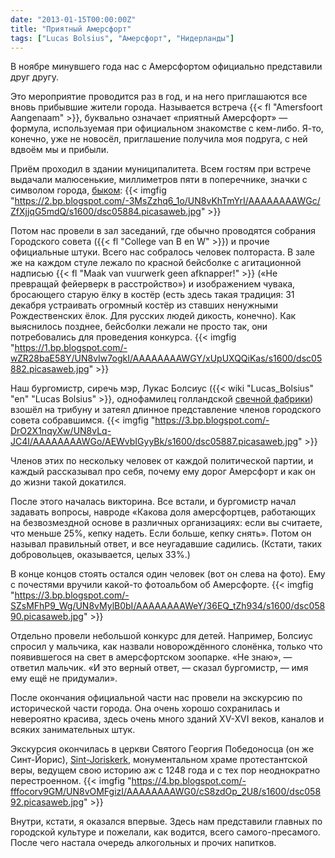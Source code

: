 ```yaml
---
date: "2013-01-15T00:00:00Z"
title: "Приятный Амерсфорт"
tags: ["Lucas Bolsius", "Амерсфорт", "Нидерланды"]
---
```


В ноябре минувшего года нас с Амерсфортом официально представили друг другу.

Это мероприятие проводится раз в год, и на него приглашаются все вновь прибывшие жители города. Называется встреча {{< fl "Amersfoort Aangenaam" >}}, буквально означает «приятный Амерсфорт» — формула, используемая при официальном знакомстве с кем-либо. Я-то, конечно, уже не новосёл, приглашение получила моя подруга, с ней вдвоём мы и прибыли.

<!--more-->

Приём проходил в здании муниципалитета. Всем гостям при встрече выдачали малюсенькие, миллиметров пяти в поперечнике, значки с символом города, [быком](http://www.onzestier.nl/):
{{< imgfig "https://2.bp.blogspot.com/-3MsZzhq6_1o/UN8vKhTmYrI/AAAAAAAAWGc/ZfXjjqG5mdQ/s1600/dsc05884.picasaweb.jpg" >}}

Потом нас провели в зал заседаний, где обычно проводятся собрания Городского совета ({{< fl "College van B en W" >}}) и прочие официальные штуки. Всего нас собралось человек полтораста. В зале же на каждом стуле лежало по красной бейсболке с агитационной надписью {{< fl "Maak van vuurwerk geen afknapper!" >}} («Не превращай фейерверк в расстройство») и изображением чувака, бросающего старую ёлку в костёр (есть здесь такая традиция: 31 декабря устраивать огромный костёр из ставших ненужными Рождественских ёлок. Для русских людей дикость, конечно). Как выяснилось позднее, бейсболки лежали не просто так, они потребовались для проведения конкурса.
{{< imgfig "https://1.bp.blogspot.com/-wZR28baE58Y/UN8vIw7ogkI/AAAAAAAAWGY/xUpUXQQiKas/s1600/dsc05882.picasaweb.jpg" >}}

Наш бургомистр, сиречь мэр, Лукас Болсиус ({{< wiki "Lucas_Bolsius" "en" "Lucas Bolsius" >}}, однофамилец голландской [свечной фабрики](http://www.bolsius.com/)) взошёл на трибуну и затеял длинное представление членов городского совета собравшимся.
{{< imgfig "https://3.bp.blogspot.com/-DrO2X1nqyXw/UN8vLq-JC4I/AAAAAAAAWGo/AEWvbIGyyBk/s1600/dsc05887.picasaweb.jpg" >}}

Членов этих по нескольку человек от каждой политической партии, и каждый рассказывал про себя, почему ему дорог Амерсфорт и как он до жизни такой докатился.

После этого началась викторина. Все встали, и бургомистр начал задавать вопросы, навроде «Какова доля амерсфортцев, работающих на безвозмездной основе в различных организациях: если вы считаете, что меньше 25%, кепку надеть. Если больше, кепку снять». Потом он называл правильный ответ, и все неугадавшие садились. (Кстати, таких добровольцев, оказывается, целых 33%.)

В конце концов стоять остался один человек (вот он слева на фото). Ему с почестями вручили какой-то фотоальбом об Амерсфорте.
{{< imgfig "https://3.bp.blogspot.com/-SZsMFhP9_Wg/UN8vMylB0bI/AAAAAAAAWeY/36EQ_tZh934/s1600/dsc05890.picasaweb.jpg" >}}

Отдельно провели небольшой конкурс для детей. Например, Болсиус спросил у мальчика, как назвали новорождённого слонёнка, только что появившегося на свет в амерсфортском зоопарке. «Не знаю», — ответил мальчик. «И это верный ответ, — сказал бургомистр, — имя ему ещё не придумали».

После окончания официальной части нас провели на экскурсию по исторической части города. Она очень хорошо сохранилась и невероятно красива, здесь очень много зданий XV-XVI веков, каналов и всяких занимательных штук.

Экскурсия окончилась в церкви Святого Георгия Победоносца (он же Синт-Йорис), [Sint-Joriskerk](http://www.sintjoriskerk-amersfoort.nl/), монументальном храме протестантской веры, ведущем свою историю аж с 1248 года и с тех пор неоднократно перестроенном.
{{< imgfig "https://4.bp.blogspot.com/-fffocorv9GM/UN8vOMFgizI/AAAAAAAAWG0/cS8zdOp_2U8/s1600/dsc05892.picasaweb.jpg" >}}

Внутри, кстати, я оказался впервые. Здесь нам представили главных по городской культуре и пожелали, как водится, всего самого-пресамого. После чего настала очередь алкогольных и прочих напитков.
